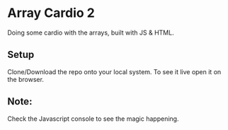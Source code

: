 # Array Cardio 2
Doing some cardio with the arrays, built with JS & HTML.

## Setup
Clone/Download the repo onto your local system. To see it live open it on the browser.

## Note:
Check the Javascript console to see the magic happening.
